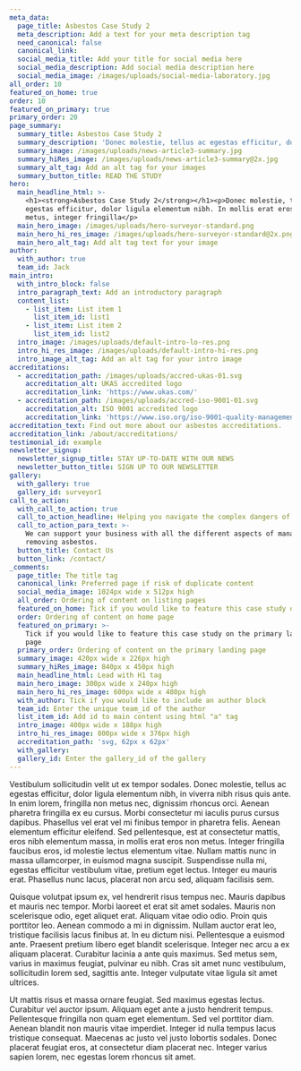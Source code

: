 ```yaml
---
meta_data:
  page_title: Asbestos Case Study 2
  meta_description: Add a text for your meta description tag
  need_canonical: false
  canonical_link:
  social_media_title: Add your title for social media here
  social_media_description: Add social media description here
  social_media_image: /images/uploads/social-media-laboratory.jpg
all_order: 10
featured_on_home: true
order: 10
featured_on_primary: true
primary_order: 20
page_summary:
  summary_title: Asbestos Case Study 2
  summary_description: 'Donec molestie, tellus ac egestas efficitur, dolor ligula elementum nibh.'
  summary_image: /images/uploads/news-article3-summary.jpg
  summary_hiRes_image: /images/uploads/news-article3-summary@2x.jpg
  summary_alt_tag: Add an alt tag for your images
  summary_button_title: READ THE STUDY
hero:
  main_headline_html: >-
    <h1><strong>Asbestos Case Study 2</strong></h1><p>Donec molestie, tellus ac
    egestas efficitur, dolor ligula elementum nibh. In mollis erat eros non
    metus, integer fringilla</p>
  main_hero_image: /images/uploads/hero-surveyor-standard.png
  main_hero_hi_res_image: /images/uploads/hero-surveyor-standard@2x.png
  main_hero_alt_tag: Add alt tag text for your image
author:
  with_author: true
  team_id: Jack
main_intro:
  with_intro_block: false
  intro_paragraph_text: Add an introductory paragraph
  content_list:
    - list_item: List item 1
      list_item_id: list1
    - list_item: List item 2
      list_item_id: list2
  intro_image: /images/uploads/default-intro-lo-res.png
  intro_hi_res_image: /images/uploads/default-intro-hi-res.png
  intro_image_alt_tag: Add an alt tag for your intro image
accreditations:
  - accreditation_path: /images/uploads/accred-ukas-01.svg
    accreditation_alt: UKAS accredited logo
    accreditation_link: 'https://www.ukas.com/'
  - accreditation_path: /images/uploads/accred-iso-9001-01.svg
    accreditation_alt: ISO 9001 accredited logo
    accreditation_link: 'https://www.iso.org/iso-9001-quality-management.html'
accreditation_text: Find out more about our asbestos accreditations.
accreditation_link: /about/accreditations/
testimonial_id: example
newsletter_signup:
  newsletter_signup_title: STAY UP-TO-DATE WITH OUR NEWS
  newsletter_button_title: SIGN UP TO OUR NEWSLETTER
gallery:
  with_gallery: true
  gallery_id: surveyor1
call_to_action:
  with_call_to_action: true
  call_to_action_headline: Helping you navigate the complex dangers of asbestos
  call_to_action_para_text: >-
    We can support your business with all the different aspects of managing and
    removing asbestos.
  button_title: Contact Us
  button_link: /contact/
_comments:
  page_title: The title tag
  canonical_link: Preferred page if risk of duplicate content
  social_media_image: 1024px wide x 512px high
  all_order: Ordering of content on listing pages
  featured_on_home: Tick if you would like to feature this case study on the homepage
  order: Ordering of content on home page
  featured_on_primary: >-
    Tick if you would like to feature this case study on the primary landing
    page
  primary_order: Ordering of content on the primary landing page
  summary_image: 420px wide x 226px high
  summary_hiRes_image: 840px x 450px high
  main_headline_html: Lead with H1 tag
  main_hero_image: 300px wide x 240px high
  main_hero_hi_res_image: 600px wide x 480px high
  with_author: Tick if you would like to include an author block
  team_id: Enter the unique team_id of the author
  list_item_id: Add id to main content using html "a" tag
  intro_image: 400px wide x 188px high
  intro_hi_res_image: 800px wide x 376px high
  accreditation_path: 'svg, 62px x 62px'
  with_gallery:
  gallery_id: Enter the gallery_id of the gallery
---
```


Vestibulum sollicitudin velit ut ex tempor sodales. Donec molestie, tellus ac egestas efficitur, dolor ligula elementum nibh, in viverra nibh risus quis ante. In enim lorem, fringilla non metus nec, dignissim rhoncus orci. Aenean pharetra fringilla ex eu cursus. Morbi consectetur mi iaculis purus cursus dapibus. Phasellus vel erat vel mi finibus tempor in pharetra felis. Aenean elementum efficitur eleifend. Sed pellentesque, est at consectetur mattis, eros nibh elementum massa, in mollis erat eros non metus. Integer fringilla faucibus eros, id molestie lectus elementum vitae. Nullam mattis nunc in massa ullamcorper, in euismod magna suscipit. Suspendisse nulla mi, egestas efficitur vestibulum vitae, pretium eget lectus. Integer eu mauris erat. Phasellus nunc lacus, placerat non arcu sed, aliquam facilisis sem.

Quisque volutpat ipsum ex, vel hendrerit risus tempus nec. Mauris dapibus et mauris nec tempor. Morbi laoreet et erat sit amet sodales. Mauris non scelerisque odio, eget aliquet erat. Aliquam vitae odio odio. Proin quis porttitor leo. Aenean commodo a mi in dignissim. Nullam auctor erat leo, tristique facilisis lacus finibus at. In eu dictum nisi. Pellentesque a euismod ante. Praesent pretium libero eget blandit scelerisque. Integer nec arcu a ex aliquam placerat. Curabitur lacinia a ante quis maximus. Sed metus sem, varius in maximus feugiat, pulvinar eu nibh. Cras sit amet nunc vestibulum, sollicitudin lorem sed, sagittis ante. Integer vulputate vitae ligula sit amet ultrices.

Ut mattis risus et massa ornare feugiat. Sed maximus egestas lectus. Curabitur vel auctor ipsum. Aliquam eget ante a justo hendrerit tempus. Pellentesque fringilla non quam eget elementum. Sed vel porttitor diam. Aenean blandit non mauris vitae imperdiet. Integer id nulla tempus lacus tristique consequat. Maecenas ac justo vel justo lobortis sodales. Donec placerat feugiat eros, at consectetur diam placerat nec. Integer varius sapien lorem, nec egestas lorem rhoncus sit amet.